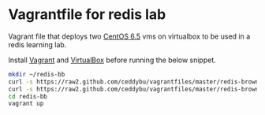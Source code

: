 # Vagrantfile for redis lab

Vagrant file that deploys two [CentOS 6.5](https://github.com/2creatives/vagrant-centos/releases) vms on virtualbox to be used in a redis learning lab.  

Install [Vagrant](http://www.vagrantup.com/) and [VirtualBox](https://www.virtualbox.org/) before running the below snippet. 

```bash
mkdir ~/redis-bb
curl -s https://raw2.github.com/ceddybu/vagrantfiles/master/redis-brownbag/Vagrantfile > ~/redis-bb/Vagrantfile
curl -s https://raw2.github.com/ceddybu/vagrantfiles/master/redis-brownbag/labsetup.sh > ~/redis-bb/labsetup.sh
cd redis-bb
vagrant up
```
